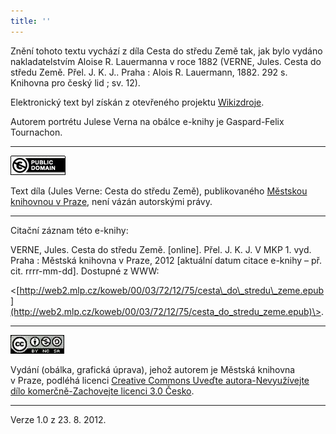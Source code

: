 ```yaml
---
title: ''
---
```


Znění tohoto textu vychází z díla Cesta do středu Země tak, jak bylo vydáno nakladatelstvím Aloise R. Lauermanna v roce 1882 (VERNE, Jules. Cesta do středu Země. Přel. J. K. J.. Praha : Alois R. Lauermann, 1882. 292 s. Knihovna pro český lid ; sv. 12).  

Elektronický text byl získán z otevřeného projektu [Wikizdroje](http://cs.wikipedia.org/wiki/Wikizdroje).

Autorem portrétu Julese Verna na obálce e-knihy je Gaspard-Felix Tournachon.

* * *

[![](./resources/image005.jpg)](http://creativecommons.org/publicdomain/mark/1.0/deed.cs)

Text díla (Jules Verne: Cesta do středu Země), publikovaného [Městskou knihovnou v Praze](http://www.mlp.cz/), není vázán autorskými právy.

* * *

Citační záznam této e-knihy:

VERNE, Jules. Cesta do středu Země. \[online\]. Přel. J. K. J. V MKP 1. vyd. Praha : Městská knihovna v Praze, 2012 \[aktuální datum citace e-knihy – př. cit. rrrr-mm-dd\]. Dostupné z WWW:

<[http://web2.mlp.cz/koweb/00/03/72/12/75/cesta\_do\_stredu\_zeme.epub](http://web2.mlp.cz/koweb/00/03/72/12/75/cesta_do_stredu_zeme.epub)\>.

* * *

[![](./resources/image006.jpg)](http://creativecommons.org/licenses/by-nc-sa/3.0/cz/)

Vydání (obálka, grafická úprava), jehož autorem je Městská knihovna v Praze, podléhá licenci [Creative Commons Uveďte autora-Nevyužívejte dílo komerčně-Zachovejte licenci 3.0 Česko](http://creativecommons.org/licenses/by-nc-sa/3.0/cz/).

* * *

Verze 1.0 z 23. 8. 2012.

